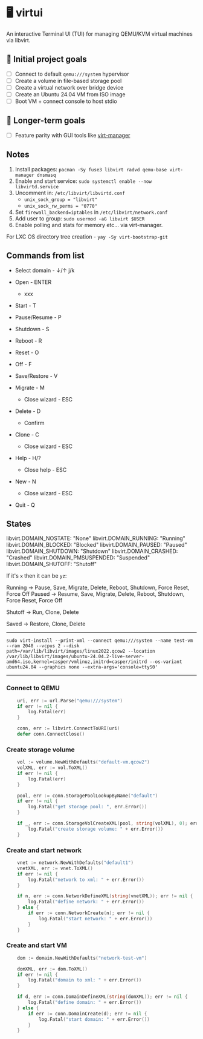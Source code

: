 # 🖥️ virtui

An interactive Terminal UI (TUI) for managing QEMU/KVM virtual machines via libvirt. 

## 🎯 Initial project goals

- [ ] Connect to default `qemu:///system` hypervisor
- [ ] Create a volume in file-based storage pool
- [ ] Create a virtual network over bridge device
- [ ] Create an Ubuntu 24.04 VM from ISO image
- [ ] Boot VM + connect console to host stdio

## 👑 Longer-term goals
- [ ] Feature parity with GUI tools like <a href="https://virt-manager.org/" target="_blank">virt-manager</a>


## Notes

1. Install packages: `pacman -Sy fuse3 libvirt radvd qemu-base virt-manager dnsmasq`
1. Enable and start service: `sudo systemctl enable --now libvirtd.service`
1. Uncomment in: `/etc/libvirt/libvirtd.conf`
    - `unix_sock_group = "libvirt"`
    - `unix_sock_rw_perms = "0770"`
1. Set `firewall_backend=iptables` in `/etc/libvirt/network.conf`
1. Add user to group: `sudo usermod -aG libvirt $USER`
1. Enable polling and stats for memory etc... via virt-manager.

For LXC OS directory tree creation - `yay -Sy virt-bootstrap-git`


## Commands from list

- Select domain - ↓/↑ j/k

- Open          - ENTER
    - xxx

- Start         - T
- Pause/Resume  - P
- Shutdown      - S
- Reboot        - R
- Reset         - O
- Off           - F
- Save/Restore  - V

- Migrate       - M
    - Close wizard  - ESC

- Delete        - D
    - Confirm

- Clone         - C
    - Close wizard  - ESC

- Help          - H/?
    - Close help    - ESC

- New           - N
    - Close wizard  - ESC

- Quit          - Q


## States

libvirt.DOMAIN_NOSTATE:     "None"
libvirt.DOMAIN_RUNNING:     "Running"
libvirt.DOMAIN_BLOCKED:     "Blocked"
libvirt.DOMAIN_PAUSED:      "Paused"
libvirt.DOMAIN_SHUTDOWN:    "Shutdown"
libvirt.DOMAIN_CRASHED:     "Crashed"
libvirt.DOMAIN_PMSUSPENDED: "Suspended"
libvirt.DOMAIN_SHUTOFF:     "Shutoff"

If it's `x` then it can be `yz`: 

Running -> Pause, Save, Migrate, Delete, Reboot, Shutdown, Force Reset, Force Off
Paused -> Resume, Save, Migrate, Delete, Reboot, Shutdown, Force Reset, Force Off

Shutoff -> Run, Clone, Delete

Saved -> Restore, Clone, Delete


---

`sudo virt-install --print-xml --connect qemu:///system --name test-vm --ram 2048 --vcpus 2 --disk path=/var/lib/libvirt/images/linux2022.qcow2 --location /var/lib/libvirt/images/ubuntu-24.04.2-live-server-amd64.iso,kernel=casper/vmlinuz,initrd=casper/initrd --os-variant ubuntu24.04 --graphics none --extra-args='console=ttyS0'`


---

### Connect to QEMU

```go
	uri, err := url.Parse("qemu:///system")
	if err != nil {
		log.Fatal(err)
	}

	conn, err := libvirt.ConnectToURI(uri)
	defer conn.ConnectClose()
```

### Create storage volume

```go
	vol := volume.NewWithDefaults("default-vm.qcow2")
	volXML, err := vol.ToXML()
	if err != nil {
		log.Fatal(err)
	}

	pool, err := conn.StoragePoolLookupByName("default")
	if err != nil {
		log.Fatal("get storage pool: ", err.Error())
	}

	if _, err := conn.StorageVolCreateXML(pool, string(volXML), 0); err != nil {
		log.Fatal("create storage volume: " + err.Error())
	}
```

### Create and start network

```go
	vnet := network.NewWithDefaults("default1")
	vnetXML, err := vnet.ToXML()
	if err != nil {
		log.Fatal("network to xml: " + err.Error())
	}

	if n, err := conn.NetworkDefineXML(string(vnetXML)); err != nil {
		log.Fatal("define network: " + err.Error())
	} else {
		if err := conn.NetworkCreate(n); err != nil {
			log.Fatal("start network: " + err.Error())
		}
	}

```

### Create and start VM

```go
	dom := domain.NewWithDefaults("network-test-vm")

	domXML, err := dom.ToXML()
	if err != nil {
		log.Fatal("domain to xml: " + err.Error())
	}

	if d, err := conn.DomainDefineXML(string(domXML)); err != nil {
		log.Fatal("define domain: " + err.Error())
	} else {
		if err := conn.DomainCreate(d); err != nil {
			log.Fatal("start domain: " + err.Error())
		}
	}
```
